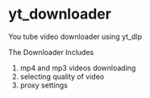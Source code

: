 # yt_downloader

You tube video downloader using yt_dlp 

The Downloader Includes 

1. mp4 and mp3 videos downloading
2. selecting quality of video 
3. proxy settings 
